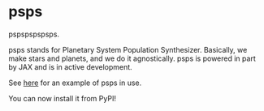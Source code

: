 # psps
pspspspspsps.

psps stands for Planetary System Population Synthesizer. Basically, we make stars and planets, and we do it agnostically. psps is powered in part by JAX and is in active development. 

See [here](https://github.com/exoclam/mastrangelo/) for an example of psps in use.

You can now install it from PyPI! 
 

